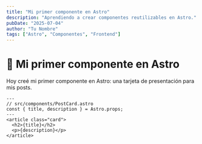 ```yaml
---
title: "Mi primer componente en Astro"
description: "Aprendiendo a crear componentes reutilizables en Astro."
pubDate: "2025-07-04"
author: "Tu Nombre"
tags: ["Astro", "Componentes", "Frontend"]
---
```


# 🧱 Mi primer componente en Astro

Hoy creé mi primer componente en Astro: una tarjeta de presentación para mis posts.

```astro
---
// src/components/PostCard.astro
const { title, description } = Astro.props;
---
<article class="card">
  <h2>{title}</h2>
  <p>{description}</p>
</article>
